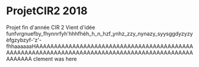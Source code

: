 # ProjetCIR2 2018
Projet fin d'année CIR 2
Vient d'idée
funfvrgnuefby_fhynnrfyh'hhhfhèh_h_n_hzf_ynhz_zzy_nynazy_syysggdyzyzyèfgzybzyf-'z'-fhhaaaaaaHAAAAAAAAAAAAAAAAAAAAAAAAAAAAAAAAAAAAAAAAAAAAAAAAAAAAAAAAAAAAAAAAAAAAAAAAAAAAAAAAAAAAAAAAAAAAAAAAAAAAA
clement was here
